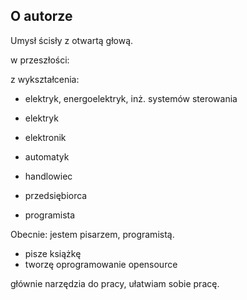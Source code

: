 ## O autorze

Umysł ścisły z otwartą głową.

w przeszłości:

z wykształcenia:
+ elektryk, energoelektryk, inż. systemów sterowania 

+ elektryk
+ elektronik
+ automatyk
+ handlowiec
+ przedsiębiorca
+ programista
 

Obecnie:
jestem pisarzem, programistą.

+ pisze książkę
+ tworzę oprogramowanie opensource

głównie narzędzia do pracy,
ułatwiam sobie pracę.


